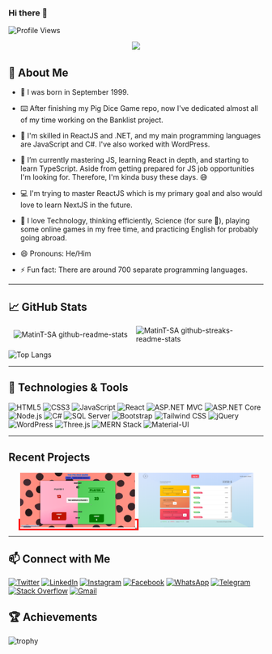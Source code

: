 ### Hi there 👋

![Profile Views](https://komarev.com/ghpvc/?username=MatinT-SA&color=brightgreen)

<p align="center" width="100%">
  <img src="https://readme-typing-svg.demolab.com?font=Fira+Sans&weight=500&size=30&duration=2500&pause=400&color=7B7B7B&background=FFFFFF68&center=true&vCenter=true&random=false&width=500&height=60&lines=Welcome+to+my+GitHub+profile!;A+Passsionate+web+developer;5%2B+years+of+freelancing+experience" />
</p>

## 👦 About Me

- 🎂 I was born in September 1999.

- ⌨️ After finishing my Pig Dice Game repo, now I've dedicated almost all of my time working on the Banklist project.

- 🔭 I'm skilled in ReactJS and .NET, and my main programming languages are JavaScript and C#. I've also worked with WordPress.

- 🌱 I’m currently mastering JS, learning React in depth, and starting to learn TypeScript. Aside from getting prepared for JS job opportunities I'm looking for. Therefore, I'm kinda busy these days. 😅

- 💻 I'm trying to master ReactJS which is my primary goal and also would love to learn NextJS in the future.

- 🤔 I love Technology, thinking efficiently, Science (for sure 🔭), playing some online games in my free time, and practicing English for probably going abroad.

- 😄 Pronouns: He/Him

- ⚡ Fun fact: There are around 700 separate programming languages.

---

## 📈 GitHub Stats

<div style="display: flex; justify-content: center; align-items: center;">
  <img align="center" src="https://github-readme-stats.vercel.app/api/top-langs/?username=MatinT-SA&theme=dracula&layout=compact" alt="MatinT-SA github-readme-stats" width="48%">
  <img align="center" src="https://github-readme-streak-stats.herokuapp.com/?user=MatinT-SA&theme=dracula" alt="MatinT-SA github-streaks-readme-stats" width="48%">
</div>

![Top Langs](https://github-readme-stats.vercel.app/api/top-langs/?username=MatinT-SA&layout=compact&theme=radical)

---

## 🔧 Technologies & Tools

![HTML5](https://img.shields.io/badge/HTML5-E34F26?style=flat-square&logo=html5&logoColor=white)
![CSS3](https://img.shields.io/badge/CSS3-1572B6?style=flat-square&logo=css3&logoColor=white)
![JavaScript](https://img.shields.io/badge/JavaScript-EDD600?style=flat-square&logo=javascript&logoColor=white)
![React](https://img.shields.io/badge/React-20232a?style=flat-square&logo=react&logoColor=61DAFB)
![ASP.NET MVC](https://img.shields.io/badge/ASP.NET%20MVC-5C2D91?style=flat-square&logo=.net&logoColor=white)
![ASP.NET Core](https://img.shields.io/badge/ASP.NET%20Core-512BD4?style=flat-square&logo=.net&logoColor=white)
![Node.js](https://img.shields.io/badge/Node.js-43853D?style=flat-square&logo=node.js&logoColor=white)
![C#](https://img.shields.io/badge/C%23-239120?style=flat-square&logo=c-sharp&logoColor=white)
![SQL Server](https://img.shields.io/badge/SQL%20Server-CC2927?style=flat-square&logo=microsoft-sql-server&logoColor=white)
![Bootstrap](https://img.shields.io/badge/Bootstrap-563D7C?style=flat-square&logo=bootstrap&logoColor=white)
![Tailwind CSS](https://img.shields.io/badge/Tailwind%20CSS-38B2AC?style=flat-square&logo=tailwind-css&logoColor=white)
![jQuery](https://img.shields.io/badge/jQuery-0769AD?style=flat-square&logo=jquery&logoColor=white)
![WordPress](https://img.shields.io/badge/WordPress-21759B?style=flat-square&logo=wordpress&logoColor=white)
![Three.js](https://img.shields.io/badge/Three.js-000000?style=flat-square&logo=three.js&logoColor=white)
![MERN Stack](https://img.shields.io/badge/MERN%20Stack-00D8FF?style=flat-square&logo=react&logoColor=white)
![Material-UI](https://img.shields.io/badge/Material--UI-0081CB?style=flat-square&logo=material-ui&logoColor=white)

---

## Recent Projects

<p align="center">
  <a href="https://github.com/MatinT-SA/pig-dice-game" style="border: 3px solid red;">
      <img src="https://raw.githubusercontent.com/MatinT-SA/MatinT-SA/main/pig-dice-game.PNG" alt="MatinT-SA Pig Dice Game project" width="45%" />
  </a>
  <a href="https://github.com/MatinT-SA/Banklist">
      <img src="https://raw.githubusercontent.com/MatinT-SA/MatinT-SA/main/banklist.PNG" alt="MatinT-SA Banklist project" width="45%" />
  </a>
</p>

---

## 📫 Connect with Me

[![Twitter](https://img.shields.io/badge/Twitter-%231DA1F2.svg?style=for-the-badge&logo=Twitter&logoColor=white)](https://twitter.com/TaherzadehMatin)
[![LinkedIn](https://img.shields.io/badge/LinkedIn-%230077B5.svg?style=for-the-badge&logo=LinkedIn&logoColor=white)](https://www.linkedin.com/in/matin-taherzadeh-sa/)
[![Instagram](https://img.shields.io/badge/Instagram-%23E4405F.svg?style=for-the-badge&logo=Instagram&logoColor=white)](https://www.instagram.com/matin_taherzadeh_sa/)
[![Facebook](https://img.shields.io/badge/Facebook-%231877F2.svg?style=for-the-badge&logo=Facebook&logoColor=white)](https://www.facebook.com/MatinTaherzadehShA/)
[![WhatsApp](https://img.shields.io/badge/WhatsApp-%2325D366.svg?style=for-the-badge&logo=WhatsApp&logoColor=white)](https://api.whatsapp.com/send?phone=989334363774&text=hi%20Matin.%20how%20are%20you%3F)
[![Telegram](https://img.shields.io/badge/Telegram-%232CA5E0.svg?style=for-the-badge&logo=Telegram&logoColor=white)](https://t.me/Matin_T_1999)
[![Stack Overflow](https://img.shields.io/badge/Stack%20Overflow-%23F48024.svg?style=for-the-badge&logo=Stack%20Overflow&logoColor=white)](https://stackoverflow.com/users/15693922/matin)
[![Gmail](https://img.shields.io/badge/Gmail-%23EA4335.svg?style=for-the-badge&logo=Gmail&logoColor=white)](mailto:matin.taherzadeh.mmtsa@gmail.com)

## 🏆 Achievements

![trophy](https://github-profile-trophy.vercel.app/?username=MatinT-SA&theme=onedark)

